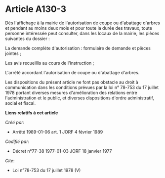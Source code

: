 # Article A130-3

Dès l'affichage à la mairie de l'autorisation de coupe ou d'abattage d'arbres et pendant au moins deux mois et pour toute la
durée des travaux, toute personne intéressée peut consulter, dans les locaux de la mairie, les pièces suivantes du dossier : 

La demande complète d'autorisation : formulaire de demande et pièces jointes ; 

Les avis recueillis au cours de l'instruction ; 

L'arrêté accordant l'autorisation de coupe ou d'abattage d'arbres. 

Les dispositions du présent article ne font pas obstacle au droit à communication dans les conditions prévues par la loi n°
78-753 du 17 juillet 1978 portant diverses mesures d'amélioration des relations entre l'administration et le public, et
diverses dispositions d'ordre administratif, social et fiscal.

**Liens relatifs à cet article**

_Créé par_:

  - Arrêté 1989-01-06 art. 1 JORF 4 février 1989

_Codifié par_:

  - Décret n°77-38 1977-01-03 JORF 18 janvier 1977

_Cite_:

  - Loi n°78-753 du 17 juillet 1978 (V)
